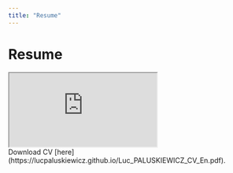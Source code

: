 ```yaml
---
title: "Resume"
---
```


# Resume 

<!-- PDF Embed Container --> 

<div class="custom-container">
        <!-- PDF Embed Container -->
        <div class="custom-pdf-container">
            <!-- Update the 'src' attribute with your actual PDF location -->
            <iframe class="custom-cv-iframe" src="https://lucpaluskiewicz.github.io/Luc_PALUSKIEWICZ_CV_En.pdf" title="My CV"></iframe>
        </div>
</div>
Download CV [here](https://lucpaluskiewicz.github.io/Luc_PALUSKIEWICZ_CV_En.pdf). 

   
